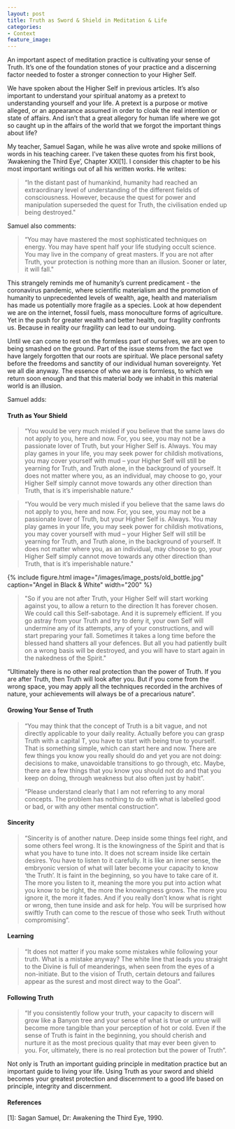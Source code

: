 ```yaml
---
layout: post
title: Truth as Sword & Shield in Meditation & Life 
categories:
- Context
feature_image: 
---
```


An important aspect of meditation practice is cultivating your sense of Truth. It’s one of the foundation stones of your practice and a discerning factor needed to foster a stronger connection to your Higher Self.

We have spoken about the Higher Self in previous articles. It’s also important to understand your spiritual anatomy as a pretext to understanding yourself and your life. A pretext is a purpose or motive alleged, or an appearance assumed in order to cloak the real intention or state of affairs. And isn’t that a great allegory for human life where we got so caught up in the affairs of the world that we forgot the important things about life?

My teacher, Samuel Sagan, while he was alive wrote and spoke millions of words in his teaching career. I’ve taken these quotes from his first book, ‘Awakening the Third Eye’, Chapter XXI[1]. I consider this chapter to be his most important writings out of all his written works. He writes:

<blockquote cite="">
  <p>“In the distant past of humankind, humanity had reached an extraordinary level of understanding of the different fields of consciousness. However, because the quest for power and manipulation superseded the quest for Truth, the civilisation ended up being destroyed."</p>
  <footer></footer>
</blockquote>


Samuel also comments:

<blockquote cite="">
  <p>“You may have mastered the most sophisticated techniques on energy. You may have spent half your life studying occult science. You may live in the company of great masters. If you are not after Truth, your protection is nothing more than an illusion. Sooner or later, it will fall."</p>
  <footer></footer>
</blockquote>

This strangely reminds me of humanity’s current predicament - the coronavirus pandemic, where scientific materialism and the promotion of humanity to unprecedented levels of wealth, age, health and materialism has made us potentially more fragile as a species. Look at how dependent we are on the internet, fossil fuels, mass monoculture forms of agriculture. Yet in the push for greater wealth and better health, our fragility confronts us. Because in reality our fragility can lead to our undoing.

Until we can come to rest on the formless part of ourselves, we are open to being smashed on the ground. Part of the issue stems from the fact we have largely forgotten that our roots are spiritual. We place personal safety before the freedoms and sanctity of our individual human sovereignty. Yet we all die anyway. The essence of who we are is formless, to which we return soon enough and that this material body we inhabit in this material world is an illusion.

Samuel adds:

#### Truth as Your Shield
<blockquote cite="">
  <p>“You would be very much misled if you believe that the same laws do not apply to you, here and now. For, you see, you may not be a passionate lover of Truth, but your Higher Self is. Always. You may play games in your life, you may seek power for childish motivations, you may cover yourself with mud – your Higher Self will still be yearning for Truth, and Truth alone, in the background of yourself. It does not matter where you, as an individual, may choose to go, your Higher Self simply cannot move towards any other direction than Truth, that is it’s imperishable nature."</p>
  <footer></footer>
</blockquote>

<blockquote cite="">
  <p>“You would be very much misled if you believe that the same laws do not apply to you, here and now. For, you see, you may not be a passionate lover of Truth, but your Higher Self is. Always. You may play games in your life, you may seek power for childish motivations, you may cover yourself with mud – your Higher Self will still be yearning for Truth, and Truth alone, in the background of yourself. It does not matter where you, as an individual, may choose to go, your Higher Self simply cannot move towards any other direction than Truth, that is it’s imperishable nature."</p>
  <footer></footer>
</blockquote>


{% include figure.html image="/images/image_posts/old_bottle.jpg" caption="Angel in Black & White" width="200" %}

<blockquote cite="">
  <p>"So if you are not after Truth, your Higher Self will start working against you, to allow a return to the direction It has forever chosen. We could call this Self-sabotage. And it is supremely efficient. If you go astray from your Truth and try to deny it, your own Self will undermine any of its attempts, any of your constructions, and will start preparing your fall. Sometimes it takes a long time before the blessed hand shatters all your defences. But all you had patiently built on a wrong basis will be destroyed, and you will have to start again in the nakedness of the Spirit."</p>
  <footer></footer>
</blockquote>

“Ultimately there is no other real protection than the power of Truth. If you are after Truth, then Truth will look after you. But if you come from the wrong space, you may apply all the techniques recorded in the archives of nature, your achievements will always be of a precarious nature”.

#### Growing Your Sense of Truth
<blockquote cite="">
  <p>“You may think that the concept of Truth is a bit vague, and not directly applicable to your daily reality. Actually before you can grasp Truth with a capital T, you have to start with being true to yourself. That is something simple, which can start here and now. There are few things you know you really should do and yet you are not doing: decisions to make, unavoidable transitions to go through, etc. Maybe, there are a few things that you know you should not do and that you keep on doing, through weakness but also often just by habit”.</p>
  <footer></footer>
</blockquote>

<blockquote cite="">
  <p>“Please understand clearly that I am not referring to any moral concepts. The problem has nothing to do with what is labelled good or bad, or with any other mental construction”.</p>
  <footer></footer>
</blockquote>

#### Sincerity
<blockquote cite="">
  <p>“Sincerity is of another nature. Deep inside some things feel right, and some others feel wrong. It is the knowingness of the Spirit and that is what you have to tune into. It does not scream inside like certain desires. You have to listen to it carefully. It is like an inner sense, the embryonic version of what will later become your capacity to know ‘the Truth’. It is faint in the beginning, so you have to take care of it. The more you listen to it, meaning the more you put into action what you know to be right, the more the knowingness grows. The more you ignore it, the more it fades. And if you really don’t know what is right or wrong, then tune inside and ask for help. You will be surprised how swiftly Truth can come to the rescue of those who seek Truth without compromising”.</p>
  <footer></footer>
</blockquote>

#### Learning
<blockquote cite="">
  <p>“It does not matter if you make some mistakes while following your truth. What is a mistake anyway? The white line that leads you straight to the Divine is full of meanderings, when seen from the eyes of a non-initiate. But to the vision of Truth, certain detours and failures appear as the surest and most direct way to the Goal”.</p>
  <footer></footer>
</blockquote>

#### Following Truth
<blockquote cite="">
  <p>“If you consistently follow your truth, your capacity to discern will grow like a Banyon tree and your sense of what is true or untrue will become more tangible than your perception of hot or cold. Even if the sense of Truth is faint in the beginning, you should cherish and nurture it as the most precious quality that may ever been given to you. For, ultimately, there is no real protection but the power of Truth”.
</p>
  <footer></footer>
</blockquote>

Not only is Truth an important guiding principle in meditation practice but an important guide to living your life. Using Truth as your sword and shield becomes your greatest protection and discernment to a good life based on principle, integrity and discernment.

#### References
[1]: Sagan Samuel, Dr: Awakening the Third Eye, 1990.

